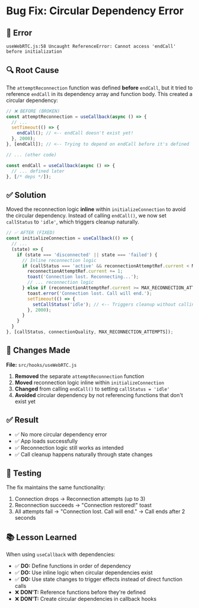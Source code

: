 # Bug Fix: Circular Dependency Error

## 🐛 Error

```
useWebRTC.js:58 Uncaught ReferenceError: Cannot access 'endCall' before initialization
```

## 🔍 Root Cause

The `attemptReconnection` function was defined **before** `endCall`, but it tried to reference `endCall` in its dependency array and function body. This created a circular dependency:

```javascript
// ❌ BEFORE (BROKEN)
const attemptReconnection = useCallback(async () => {
  // ...
  setTimeout(() => {
    endCall(); // <-- endCall doesn't exist yet!
  }, 2000);
}, [endCall]); // <-- Trying to depend on endCall before it's defined

// ... (other code)

const endCall = useCallback(async () => {
  // ... defined later
}, [/* deps */]);
```

## ✅ Solution

Moved the reconnection logic **inline** within `initializeConnection` to avoid the circular dependency. Instead of calling `endCall()`, we now set `callStatus` to `'idle'`, which triggers cleanup naturally.

```javascript
// ✅ AFTER (FIXED)
const initializeConnection = useCallback(() => {
  // ...
  (state) => {
    if (state === 'disconnected' || state === 'failed') {
      // Inline reconnection logic
      if (callStatus === 'active' && reconnectionAttemptRef.current < MAX_RECONNECTION_ATTEMPTS) {
        reconnectionAttemptRef.current += 1;
        toast('Connection lost. Reconnecting...');
        // ... reconnection logic
      } else if (reconnectionAttemptRef.current >= MAX_RECONNECTION_ATTEMPTS) {
        toast.error('Connection lost. Call will end.');
        setTimeout(() => {
          setCallStatus('idle'); // <-- Triggers cleanup without calling endCall
        }, 2000);
      }
    }
  }
}, [callStatus, connectionQuality, MAX_RECONNECTION_ATTEMPTS]);
```

## 📝 Changes Made

**File:** `src/hooks/useWebRTC.js`

1. **Removed** the separate `attemptReconnection` function
2. **Moved** reconnection logic inline within `initializeConnection`
3. **Changed** from calling `endCall()` to setting `callStatus = 'idle'`
4. **Avoided** circular dependency by not referencing functions that don't exist yet

## ✅ Result

- ✅ No more circular dependency error
- ✅ App loads successfully
- ✅ Reconnection logic still works as intended
- ✅ Call cleanup happens naturally through state changes

## 🧪 Testing

The fix maintains the same functionality:
1. Connection drops → Reconnection attempts (up to 3)
2. Reconnection succeeds → "Connection restored!" toast
3. All attempts fail → "Connection lost. Call will end." → Call ends after 2 seconds

## 📚 Lesson Learned

When using `useCallback` with dependencies:
- ✅ **DO:** Define functions in order of dependency
- ✅ **DO:** Use inline logic when circular dependencies exist
- ✅ **DO:** Use state changes to trigger effects instead of direct function calls
- ❌ **DON'T:** Reference functions before they're defined
- ❌ **DON'T:** Create circular dependencies in callback hooks
